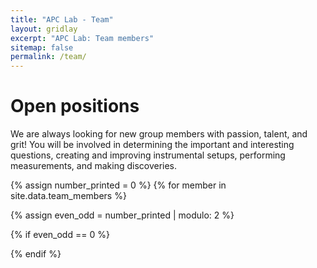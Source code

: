 ```yaml
---
title: "APC Lab - Team"
layout: gridlay
excerpt: "APC Lab: Team members"
sitemap: false
permalink: /team/
---
```


# Open positions

We are always looking for new group members with passion, talent, and grit! You will be involved in determining the important and interesting questions, creating and improving instrumental setups, performing measurements, and making discoveries.


{% assign number_printed = 0 %}
{% for member in site.data.team_members %}

{% assign even_odd = number_printed | modulo: 2 %}

{% if even_odd == 0 %}
<div class="row">
{% endif %}

</div>
